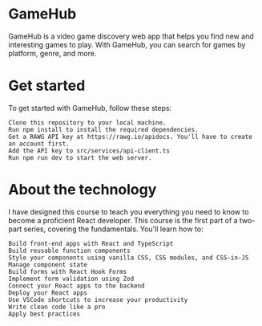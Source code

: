 # GameHub

GameHub is a video game discovery web app that helps you find new and interesting games to play. With GameHub, you can search for games by platform, genre, and more.

# Get started
To get started with GameHub, follow these steps:

    Clone this repository to your local machine.
    Run npm install to install the required dependencies.
    Get a RAWG API key at https://rawg.io/apidocs. You'll have to create an account first.
    Add the API key to src/services/api-client.ts
    Run npm run dev to start the web server.

# About the technology

I have designed this course to teach you everything you need to know to become a proficient React developer. This course is the first part of a two-part series, covering the fundamentals. You'll learn how to:

    Build front-end apps with React and TypeScript
    Build reusable function components
    Style your components using vanilla CSS, CSS modules, and CSS-in-JS
    Manage component state
    Build forms with React Hook Forms
    Implement form validation using Zod
    Connect your React apps to the backend
    Deploy your React apps
    Use VSCode shortcuts to increase your productivity
    Write clean code like a pro
    Apply best practices
